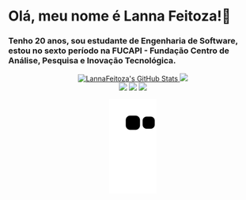# Olá, meu nome é Lanna Feitoza!👋

### Tenho 20 anos, sou estudante de Engenharia de Software, estou no sexto período na FUCAPI - Fundação Centro de Análise, Pesquisa e Inovação Tecnológica.

<div align="center"> 
  <a href="https://github.com/LannaFeitoza">
  <a href="https://awesome-github-stats.azurewebsites.net/index.html??cardType=github&theme=radical"> <img  alt="LannaFeitoza's GitHub Stats" src="https://awesome-github-stats.azurewebsites.net/user-stats/LannaFeitoza?cardType=github&theme=tokyonight" /> </a>
    <img height="200em" src="https://github-readme-stats.vercel.app/api/top-langs/?username=LannaFeitoza&layout=compact&theme=tokyonight"/>
</div>

<div align="center"> 
  <a href="mailto:lannafeitoza15@gmail.com" target="_blank"><img src="https://img.shields.io/badge/Gmail-D14836?style=for-the-badge&logo=gmail&logoColor=white" target="_blank"></a> 
  <a href="https://github.com/LannaFeitoza" target="_blank"><img src="https://img.shields.io/badge/GitHub-100000?style=for-the-badge&logo=github&logoColor=white target="_blank"></a> 
  <a href="https://br.linkedin.com/in/lanna-feitoza" target="_blank"><img src="https://img.shields.io/badge/linkedin-%230077B5.svg?style=for-the-badge&logo=linkedin&logoColor=white target="_blank"></a> 

![Snake animation](https://github.com/LannaFeitoza/LannaFeitoza/blob/output/github-contribution-grid-snake.svg)

</div>

